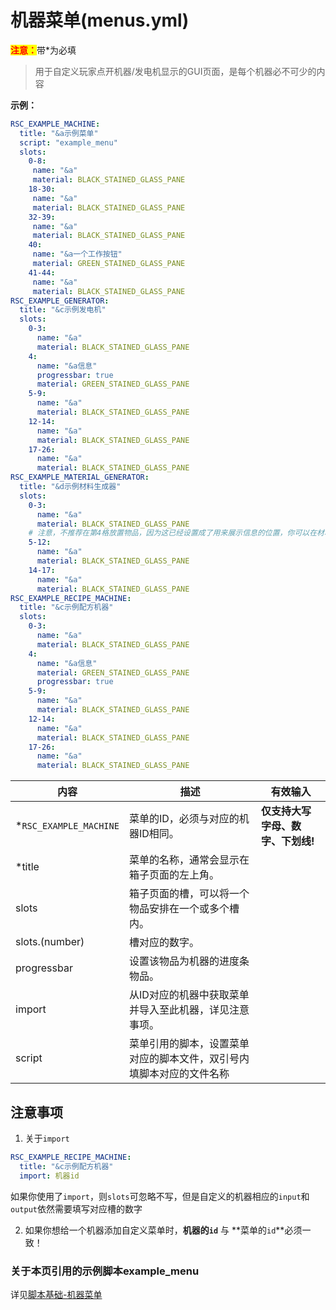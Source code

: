 # 机器菜单(menus.yml)

<mark style="color:red;">**注意：**</mark>带\*为必填

> 用于自定义玩家点开机器/发电机显示的GUI页面，是每个机器必不可少的内容

**示例：**

```yaml
RSC_EXAMPLE_MACHINE:
  title: "&a示例菜单"
  script: "example_menu"
  slots:
    0-8:
     name: "&a"
     material: BLACK_STAINED_GLASS_PANE
    18-30:
     name: "&a"
     material: BLACK_STAINED_GLASS_PANE
    32-39:
     name: "&a"
     material: BLACK_STAINED_GLASS_PANE
    40:
     name: "&a一个工作按钮"
     material: GREEN_STAINED_GLASS_PANE   
    41-44:
     name: "&a"
     material: BLACK_STAINED_GLASS_PANE
RSC_EXAMPLE_GENERATOR:
  title: "&c示例发电机"
  slots:
    0-3:
      name: "&a"
      material: BLACK_STAINED_GLASS_PANE
    4:
      name: "&a信息"
      progressbar: true
      material: GREEN_STAINED_GLASS_PANE
    5-9:
      name: "&a"
      material: BLACK_STAINED_GLASS_PANE
    12-14:
      name: "&a"
      material: BLACK_STAINED_GLASS_PANE
    17-26:
      name: "&a"
      material: BLACK_STAINED_GLASS_PANE
RSC_EXAMPLE_MATERIAL_GENERATOR:
  title: "&d示例材料生成器"
  slots:
    0-3:
      name: "&a"
      material: BLACK_STAINED_GLASS_PANE
    # 注意，不推荐在第4格放置物品，因为这已经设置成了用来展示信息的位置，你可以在材料生成器的配置中修改 `status` 参数
    5-12:
      name: "&a"
      material: BLACK_STAINED_GLASS_PANE
    14-17:
      name: "&a"
      material: BLACK_STAINED_GLASS_PANE
RSC_EXAMPLE_RECIPE_MACHINE:
  title: "&c示例配方机器"
  slots:
    0-3:
      name: "&a"
      material: BLACK_STAINED_GLASS_PANE
    4:
      name: "&a信息"
      material: GREEN_STAINED_GLASS_PANE
      progressbar: true
    5-9:
      name: "&a"
      material: BLACK_STAINED_GLASS_PANE
    12-14:
      name: "&a"
      material: BLACK_STAINED_GLASS_PANE
    17-26:
      name: "&a"
      material: BLACK_STAINED_GLASS_PANE

```

| 内容 | 描述 | 有效输入 |
| --- | ----------- | ----------------- |
| \*`RSC_EXAMPLE_MACHINE` | 菜单的ID，必须与对应的机器ID相同。 | **仅支持大写字母、数字、下划线!** |
| \*title | 菜单的名称，通常会显示在箱子页面的左上角。 |
| slots | 箱子页面的槽，可以将一个物品安排在一个或多个槽内。 |
| slots.(number) | 槽对应的数字。 |
| progressbar | 设置该物品为机器的进度条物品。|
| import | 从ID对应的机器中获取菜单并导入至此机器，详见注意事项。|
| script | 菜单引用的脚本，设置菜单对应的脚本文件，双引号内填脚本对应的文件名称 |

## 注意事项

1. 关于`import`

```yaml
RSC_EXAMPLE_RECIPE_MACHINE:
  title: "&c示例配方机器"
  import: 机器id
```

如果你使用了`import`，则`slots`可忽略不写，但是自定义的机器相应的`input`和`output`依然需要填写对应槽的数字

2. 如果你想给一个机器添加自定义菜单时，**机器的`id`** 与 **菜单的`id`**必须一致！

### 关于本页引用的示例脚本example_menu
详见[脚本基础-机器菜单](scripts-basic/machine_menus.md)
